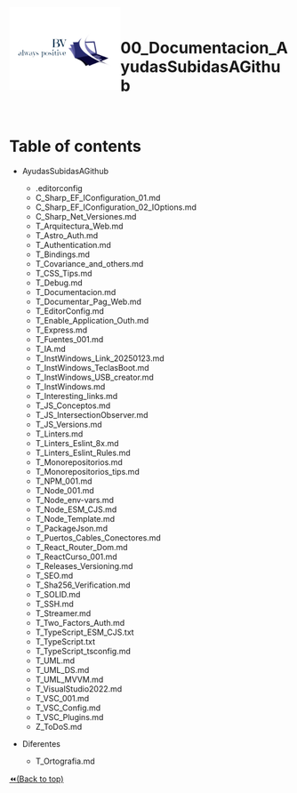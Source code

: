 <div>
	<div>
		<img src=https://raw.githubusercontent.com/Byron2016/00_forImages/main/images/Logo_01_00.png align=left alt=MyLogo width=200>
	</div>
	&nbsp;
	<div>
		<h1>00_Documentacion_AyudasSubidasAGithub</h1>
	</div>
</div>

&nbsp;

# Table of contents

- AyudasSubidasAGithub

  - .editorconfig
  - C_Sharp_EF_IConfiguration_01.md
  - C_Sharp_EF_IConfiguration_02_IOptions.md
  - C_Sharp_Net_Versiones.md
  - T_Arquitectura_Web.md
  - T_Astro_Auth.md
  - T_Authentication.md
  - T_Bindings.md
  - T_Covariance_and_others.md
  - T_CSS_Tips.md
  - T_Debug.md
  - T_Documentacion.md
  - T_Documentar_Pag_Web.md
  - T_EditorConfig.md
  - T_Enable_Application_Outh.md
  - T_Express.md
  - T_Fuentes_001.md
  - T_IA.md
  - T_InstWindows_Link_20250123.md
  - T_InstWindows_TeclasBoot.md
  - T_InstWindows_USB_creator.md
  - T_InstWindows.md
  - T_Interesting_links.md
  - T_JS_Conceptos.md
  - T_JS_IntersectionObserver.md
  - T_JS_Versions.md
  - T_Linters.md
  - T_Linters_Eslint_8x.md
  - T_Linters_Eslint_Rules.md
  - T_Monorepositorios.md
  - T_Monorepositorios_tips.md
  - T_NPM_001.md
  - T_Node_001.md
  - T_Node_env-vars.md
  - T_Node_ESM_CJS.md
  - T_Node_Template.md
  - T_PackageJson.md
  - T_Puertos_Cables_Conectores.md
  - T_React_Router_Dom.md
  - T_ReactCurso_001.md
  - T_Releases_Versioning.md
  - T_SEO.md
  - T_Sha256_Verification.md
  - T_SOLID.md
  - T_SSH.md
  - T_Streamer.md
  - T_Two_Factors_Auth.md
  - T_TypeScript_ESM_CJS.txt
  - T_TypeScript.txt
  - T_TypeScript_tsconfig.md
  - T_UML.md
  - T_UML_DS.md
  - T_UML_MVVM.md
  - T_VisualStudio2022.md
  - T_VSC_001.md
  - T_VSC_Config.md
  - T_VSC_Plugins.md
  - Z_ToDoS.md

- Diferentes
  - T_Ortografia.md

[⏪(Back to top)](#table-of-contents)
